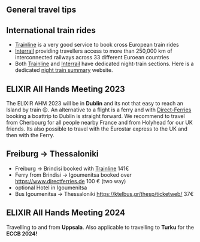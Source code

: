 ## General travel tips

## International train rides

* [Trainline](https://www.thetrainline.com/) is a very good service to book cross European train rides
* [Interrail](https://www.interrail.eu) providing travellers access to more than 250,000 km of interconnected railways across 33 different Euroean countries
* Both [Trainline](https://www.thetrainline.com/trains/europe/night-trains) and [Interrail](https://www.interrail.eu/en/plan-your-trip/tips-and-tricks/trains-europe/night-trains) have dedicated night-train sections. Here is a dedicated [night train summary](http://www.night-trains.com/europe/) website.

## ELIXIR All Hands Meeting 2023

The ELIXIR AHM 2023 will be in **Dublin** and its not that easy to reach an Island by train :wink:.
An alternative to a flight is a ferry and with [Direct-Ferries](https://www.directferries.com) booking a boattrip to Dublin
is straight forward.
We recommend to travel from Cherbourg for all people nearby France and from Holyhead for our UK friends. Its also possible
to travel with the Eurostar express to the UK and then with the Ferry.

## Freiburg → Thessaloniki

* Freiburg → Brindisi booked with [Trainline](https://www.thetrainline.com/) 141€
* Ferry from Brindisi → Igoumenitsa booked over https://www.directferries.de 100 € (two way)
* optional Hotel in Igoumenitsa
* Bus Igoumenitsa → Thessaloniki https://ktelbus.gr/thesp/ticketweb/ 37€

## ELIXIR All Hands Meeting 2024

Travelling to and from **Uppsala**. Also applicable to travelling to **Turku** for the **ECCB 2024!**

